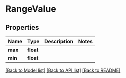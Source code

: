# RangeValue

## Properties
Name | Type | Description | Notes
------------ | ------------- | ------------- | -------------
**max** | **float** |  | 
**min** | **float** |  | 

[[Back to Model list]](../README.md#documentation-for-models) [[Back to API list]](../README.md#documentation-for-api-endpoints) [[Back to README]](../README.md)


